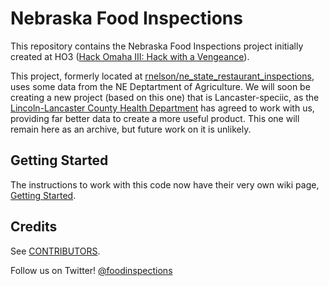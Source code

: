 Nebraska Food Inspections
=========================

This repository contains the Nebraska Food Inspections project initially created at HO3 ([Hack Omaha III: Hack with a Vengeance](http://www.meetup.com/Open-Nebraska-Meetup/events/149197282/)).

This project, formerly located at [rnelson/ne_state_restaurant_inspections](https://github.com/rnelson/ne_state_restaurant_inspections), 
uses some data from the NE Deptartment of Agriculture. We will soon be creating a new project (based on this one) that is Lancaster-speciic, as the [Lincoln-Lancaster County Health Department](http://lincoln.ne.gov/city/health/) has agreed to work with us, providing far better data to create a more useful product. This one will remain here as an archive, but future work on it is unlikely.


Getting Started
---------------

The instructions to work with this code now have their very own wiki page, [Getting Started](https://github.com/rnelson/ne_state_restaurant_inspections/wiki/Getting-Started).


Credits
-------

See [CONTRIBUTORS](https://github.com/rnelson/ne_state_restaurant_inspections/blob/master/CONTRIBUTORS.md).

Follow us on Twitter! [@foodinspections](http://twitter.com/foodinspections)
